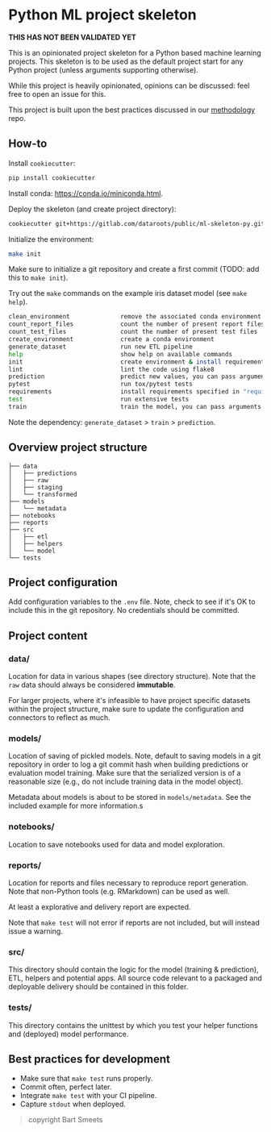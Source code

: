 # Python ML project skeleton

**THIS HAS NOT BEEN VALIDATED YET**

This is an opinionated project skeleton for a Python based machine learning
projects. This skeleton is to be used as the default project start for any
Python project (unless arguments supporting otherwise).

While this project is heavily opinionated, opinions can be discussed:
feel free to open an issue for this.

This project is built upon the best practices discussed in
our [methodology](https://gitlab.com/dataroots/public/methodology) repo.

## How-to

Install `cookiecutter`:

```sh
pip install cookiecutter
```

Install conda: https://conda.io/miniconda.html.

Deploy the skeleton (and create project directory):

```sh
cookiecutter git+https://gitlab.com/dataroots/public/ml-skeleton-py.git
```

Initialize the environment:

```sh
make init
```

Make sure to initialize a git repository and create a first commit
(TODO: add this to `make init`).

Try out the `make` commands on the example iris dataset model (see
`make help`).

```sh
clean_environment              remove the associated conda environment
count_report_files             count the number of present report files
count_test_files               count the number of present test files
create_environment             create a conda environment
generate_dataset               run new ETL pipeline
help                           show help on available commands
init                           create environment & install requirements.txt
lint                           lint the code using flake8
prediction                     predict new values, you can pass arguments as follows: make ARGS="--foo 10 --bar 20" train
pytest                         run tox/pytest tests
requirements                   install requirements specified in "requirements.txt"
test                           run extensive tests
train                          train the model, you can pass arguments as follows: make ARGS="--foo 10 --bar 20" train
```

Note the dependency: `generate_dataset` > `train` > `prediction`.

## Overview project structure

```
├── data
│   ├── predictions
│   ├── raw
│   ├── staging
│   └── transformed
├── models
│   └── metadata
├── notebooks
├── reports
├── src
│   ├── etl
│   ├── helpers
│   └── model
└── tests

```

## Project configuration

Add configuration variables to the `.env` file. Note, check to see if it's OK
to include this in the git repository. No credentials should be committed.

## Project content

### data/

Location for data in various shapes (see directory structure).
Note that the `raw` data should always be considered **immutable**.

For larger projects, where it's infeasible to have project specific datasets
within the project structure, make sure to update the configuration and
connectors to reflect as much.

### models/

Location of saving of pickled models. Note, default to saving models in a git
repository in order to log a git commit hash when building predictions or
evaluation model training. Make sure that the serialized version is of a
reasonable size (e.g., do not include training data in the model object).

Metadata about models is about to be stored in `models/metadata`. See the
included example for more information.s

### notebooks/

Location to save notebooks used for data and model exploration.

### reports/

Location for reports and files necessary to reproduce report generation.
Note that non-Python tools (e.g. RMarkdown) can be used as well.

At least a explorative and delivery report are expected.

Note that `make test` will not error if reports are not included, but will
instead issue a warning.

### src/

This directory should contain the logic for the model (training & prediction),
ETL, helpers and potential apps. All source code relevant to a packaged
and deployable delivery should be contained in this folder.

### tests/

This directory contains the unittest by which you test your helper functions
and (deployed) model performance.

## Best practices for development

- Make sure that `make test` runs properly.
- Commit often, perfect later.
- Integrate `make test` with your CI pipeline.
- Capture `stdout` when deployed.


> copyright Bart Smeets
